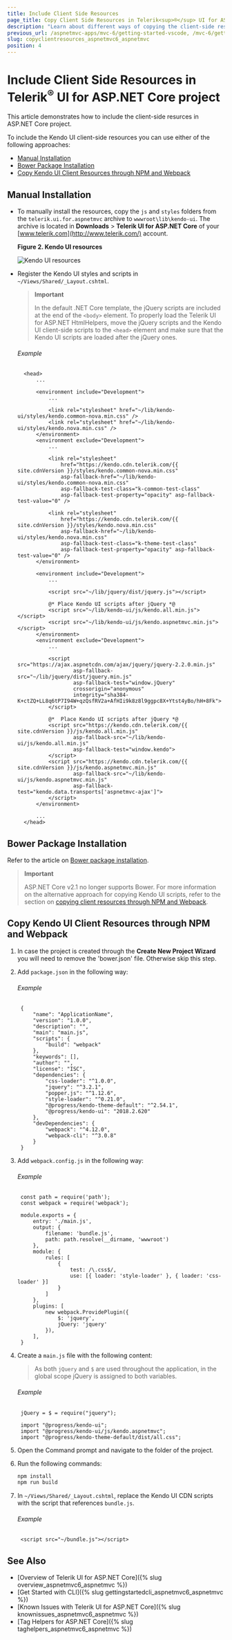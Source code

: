 ```yaml
---
title: Include Client Side Resources
page_title: Copy Client Side Resources in Telerik<sup>®</sup> UI for ASP.NET Core project | Telerik UI for ASP.NET Core
description: "Learn about different ways of copying the client-side resources into Telerik UI for ASP.NET Core project."
previous_url: /aspnetmvc-apps/mvc-6/getting-started-vscode, /mvc-6/getting-started-vscode
slug: copyclientresources_aspnetmvc6_aspnetmvc
position: 4
---
```


# Include Client Side Resources in Telerik<sup>®</sup> UI for ASP.NET Core project

This article demonstrates how to include the client-side resurces in ASP.NET Core project.


To include the Kendo UI client-side resources you can use either of the following approaches:

* [Manual Installation](#manual-installation)
* [Bower Package Installation](#bower-package-installation)
* [Copy Kendo UI Client Resources through NPM and Webpack](#copy-kendo-ui-client-resources-through-npm-and-webpack)

## Manual Installation

* To manually install the resources, copy the `js` and `styles` folders from the `telerik.ui.for.aspnetmvc` archive to `wwwroot\lib\kendo-ui`. The archive is located in **Downloads** > **Telerik UI for ASP.NET Core** of your [www.telerik.com](http://www.telerik.com/) account.

   **Figure 2. Kendo UI resources**

   ![Kendo UI resources](images/kendo-ui-wwwroot.png)
   
* Register the Kendo UI styles and scripts in `~/Views/Shared/_Layout.cshtml`.

	> **Important**
    >
    > In the default .NET Core template, the jQuery scripts are included at the end of the `<body>` element. To properly load the Telerik UI for ASP.NET HtmlHelpers, move the jQuery scripts and the Kendo UI client-side scripts to the `<head>` element and make sure that the Kendo UI scripts are loaded after the jQuery ones.

    ###### Example

        <head>
            ...

            <environment include="Development">
                ...

                <link rel="stylesheet" href="~/lib/kendo-ui/styles/kendo.common-nova.min.css" />
                <link rel="stylesheet" href="~/lib/kendo-ui/styles/kendo.nova.min.css" />
            </environment>
            <environment exclude="Development">
                ...

				<link rel="stylesheet"
                    href="https://kendo.cdn.telerik.com/{{ site.cdnVersion }}/styles/kendo.common-nova.min.css"
                    asp-fallback-href="~/lib/kendo-ui/styles/kendo.common-nova.min.css"
                    asp-fallback-test-class="k-common-test-class"
                    asp-fallback-test-property="opacity" asp-fallback-test-value="0" />

				<link rel="stylesheet"
                    href="https://kendo.cdn.telerik.com/{{ site.cdnVersion }}/styles/kendo.nova.min.css"
                    asp-fallback-href="~/lib/kendo-ui/styles/kendo.nova.min.css"
                    asp-fallback-test-class="k-theme-test-class"
                    asp-fallback-test-property="opacity" asp-fallback-test-value="0" />
            </environment>

            <environment include="Development">
                ...

                <script src="~/lib/jquery/dist/jquery.js"></script>

                @* Place Kendo UI scripts after jQuery *@
                <script src="~/lib/kendo-ui/js/kendo.all.min.js"></script>
                <script src="~/lib/kendo-ui/js/kendo.aspnetmvc.min.js"></script>
            </environment>
            <environment exclude="Development">
                ...

                <script src="https://ajax.aspnetcdn.com/ajax/jquery/jquery-2.2.0.min.js"
                        asp-fallback-src="~/lib/jquery/dist/jquery.min.js"
                        asp-fallback-test="window.jQuery"
                        crossorigin="anonymous"
                        integrity="sha384-K+ctZQ+LL8q6tP7I94W+qzQsfRV2a+AfHIi9k8z8l9ggpc8X+Ytst4yBo/hH+8Fk">
                </script>

                @*  Place Kendo UI scripts after jQuery *@
                <script src="https://kendo.cdn.telerik.com/{{ site.cdnVersion }}/js/kendo.all.min.js"
                        asp-fallback-src="~/lib/kendo-ui/js/kendo.all.min.js"
                        asp-fallback-test="window.kendo">
                </script>
                <script src="https://kendo.cdn.telerik.com/{{ site.cdnVersion }}/js/kendo.aspnetmvc.min.js"
                        asp-fallback-src="~/lib/kendo-ui/js/kendo.aspnetmvc.min.js"
                        asp-fallback-test="kendo.data.transports['aspnetmvc-ajax']">
                </script>
            </environment>

            ...
        </head>
		
## Bower Package Installation

Refer to the article on [Bower package installation](../../kendo-ui/intro/installation/bower-install). 

> **Important**
>
> ASP.NET Core v2.1 no longer supports Bower. For more information on the alternative approach for copying Kendo UI scripts, refer to the section on [copying client resources through NPM and Webpack](#copy-kendo-ui-client-resources-through-npm-and-webpack).

## Copy Kendo UI Client Resources through NPM and Webpack

1. In case the project is created through the **Create New Project Wizard** you will need to remove the 'bower.json' file. Otherwise skip this step.
1. Add `package.json` in the following way:

    ###### Example

		{
			"name": "ApplicationName",
			"version": "1.0.0",
			"description": "",
			"main": "main.js",
			"scripts": {
				"build": "webpack"
			},
			"keywords": [],
			"author": "",
			"license": "ISC",
			"dependencies": {
				"css-loader": "^1.0.0",
				"jquery": "^3.2.1",
				"popper.js": "^1.12.6",
				"style-loader": "^0.21.0",
				"@progress/kendo-theme-default": "^2.54.1",
				"@progress/kendo-ui": "2018.2.620"
			},
			"devDependencies": {
				"webpack": "^4.12.0",
				"webpack-cli": "^3.0.8"
			}
		}

1. Add `webpack.config.js` in the following way:

    ###### Example

		const path = require('path');
		const webpack = require('webpack');
		
		module.exports = {
			entry: './main.js',
			output: {
				filename: 'bundle.js',
				path: path.resolve(__dirname, 'wwwroot')
			},
			module: {
				rules: [
					{
						test: /\.css$/,
						use: [{ loader: 'style-loader' }, { loader: 'css-loader' }]
					}
				]
			},
			plugins: [
				new webpack.ProvidePlugin({
					$: 'jquery',
					jQuery: 'jquery'
				}),
			],
		}

1. Create a `main.js` file with the following content:

    > As both `jQuery` and `$` are used throughout the application, in the global scope jQuery is assigned to both variables.

    ###### Example

		jQuery = $ = require("jquery");

		import "@progress/kendo-ui";
		import "@progress/kendo-ui/js/kendo.aspnetmvc";
		import "@progress/kendo-theme-default/dist/all.css"; 

1. Open the Command prompt and navigate to the folder of the project.
1. Run the following commands:

    ```sh
    npm install
    npm run build
    ```

1. In `~/Views/Shared/_Layout.cshtml`, replace the Kendo UI CDN scripts with the script that references `bundle.js`.

    ###### Example

        <script src="~/bundle.js"></script>

## See Also

* [Overview of Telerik UI for ASP.NET Core]({% slug overview_aspnetmvc6_aspnetmvc %})
* [Get Started with CLI]({% slug gettingstartedcli_aspnetmvc6_aspnetmvc %})
* [Known Issues with Telerik UI for ASP.NET Core]({% slug knownissues_aspnetmvc6_aspnetmvc %})
* [Tag Helpers for ASP.NET Core]({% slug taghelpers_aspnetmvc6_aspnetmvc %})
